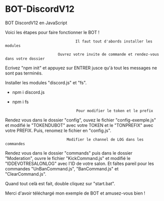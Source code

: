 # BOT-DiscordV12
BOT DiscordV12 en JavaScript

Voici les étapes pour faire fonctionner le BOT !

                                    Il faut tout d'abords installer les modules

                            Ouvrez votre invite de commande et rendez-vous dans votre dossier

Ecrivez "npm init" et appuyez sur ENTRER jusce qu'à tout les messages ne sont pas terminés.

Installer les modules "discord.js" et "fs".
 - npm i discord.js
 - npm i fs

                                    Pour modifier le token et le prefix

Rendez vous dans le dossier "config", ouvez le fichier "config-exemple.js" et modifié le "TOKENDUBOT" avec votre TOKEN et le "TONPREFIX" avec votre PREFIX.
Puis, renomez le fichier en "config.js".

                                Modifier le channel de LOG dans les commandes

Rendez vous dans le dossier "commands" puis dans le dossier "Moderation", ouvre le fichier "KickCommand.js" et modifié le "IDDEVOTRESALONLOG" avec l'ID de votre salon.
Et faîtes pareil pour les commandes "UnBanCommand.js", "BanCommand.js" et "ClearCommand.js".

Quand tout celà est fait, double cliquez sur "start.bat".

Merci d'avoir téléchargé mon exemple de BOT et amusez-vous bien !